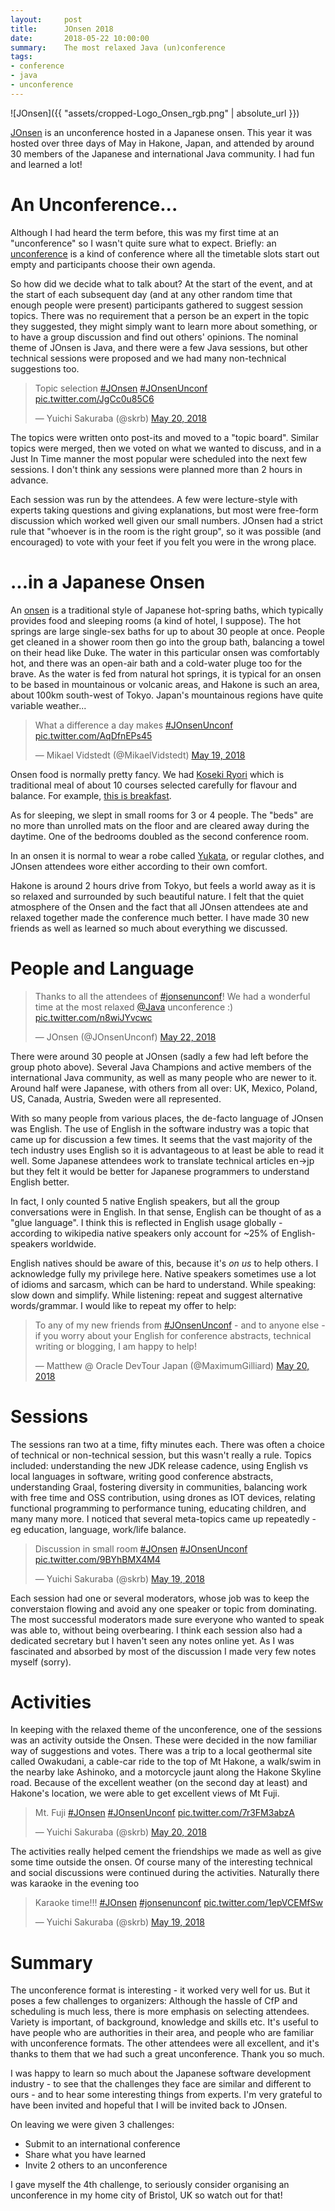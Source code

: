 ```yaml
---
layout:     post
title:      JOnsen 2018
date:       2018-05-22 10:00:00
summary:    The most relaxed Java (un)conference
tags:
- conference
- java
- unconference
---
```


![JOnsen]({{ "assets/cropped-Logo_Onsen_rgb.png" | absolute_url }})

[JOnsen](http://jonsen.jp) is an unconference hosted in a Japanese onsen. This year it was hosted over three days of May in Hakone, Japan, and attended by around 30 members of the Japanese and international Java community. I had fun and learned a lot!

# An Unconference...

Although I had heard the term before, this was my first time at an "unconference" so I wasn't quite sure what to expect. Briefly: an [unconference](https://en.wikipedia.org/wiki/Unconference) is a kind of conference where all the timetable slots start out empty and participants choose their own agenda.

So how did we decide what to talk about? At the start of the event, and at the start of each subsequent day (and at any other random time that enough people were present) participants gathered to suggest session topics. There was no requirement that a person be an expert in the topic they suggested, they might simply want to learn more about something, or to have a group discussion and find out others' opinions. The nominal theme of JOnsen is Java, and there were a few Java sessions, but other technical sessions were proposed and we had many non-technical suggestions too.

<blockquote class="twitter-tweet" data-lang="en"><p lang="en" dir="ltr">Topic selection <a href="https://twitter.com/hashtag/JOnsen?src=hash&amp;ref_src=twsrc%5Etfw">#JOnsen</a> <a href="https://twitter.com/hashtag/JOnsenUnconf?src=hash&amp;ref_src=twsrc%5Etfw">#JOnsenUnconf</a> <a href="https://t.co/JgCc0u85C6">pic.twitter.com/JgCc0u85C6</a></p>&mdash; Yuichi Sakuraba (@skrb) <a href="https://twitter.com/skrb/status/998008300825231362?ref_src=twsrc%5Etfw">May 20, 2018</a></blockquote>
<script async src="https://platform.twitter.com/widgets.js" charset="utf-8"></script>

The topics were written onto post-its and moved to a "topic board". Similar topics were merged, then we voted on what we wanted to discuss, and in a Just In Time manner the most popular were scheduled into the next few sessions. I don't think any sessions were planned more than 2 hours in advance.

Each session was run by the attendees. A few were lecture-style with experts taking questions and giving explanations, but most were free-form discussion which worked well given our small numbers. JOnsen had a strict rule that "whoever is in the room is the right group", so it was possible (and encouraged) to vote with your feet if you felt you were in the wrong place.

# ...in a Japanese Onsen

An [onsen](https://en.wikipedia.org/wiki/Onsen) is a traditional style of Japanese hot-spring baths, which typically provides food and sleeping rooms (a kind of hotel, I suppose). The hot springs are large single-sex baths for up to about 30 people at once. People get cleaned in a shower room then go into the group bath, balancing a towel on their head like Duke. The water in this particular onsen was comfortably hot, and there was an open-air bath and a cold-water pluge too for the brave. As the water is fed from natural hot springs, it is typical for an onsen to be based in mountainous or volcanic areas, and Hakone is such an area, about 100km south-west of Tokyo. Japan's mountainous regions have quite variable weather...

<blockquote class="twitter-tweet" data-lang="en"><p lang="en" dir="ltr">What a difference a day makes <a href="https://twitter.com/hashtag/JOnsenUnconf?src=hash&amp;ref_src=twsrc%5Etfw">#JOnsenUnconf</a> <a href="https://t.co/AqDfnEPs45">pic.twitter.com/AqDfnEPs45</a></p>&mdash; Mikael Vidstedt (@MikaelVidstedt) <a href="https://twitter.com/MikaelVidstedt/status/997667572978827266?ref_src=twsrc%5Etfw">May 19, 2018</a></blockquote>
<script async src="https://platform.twitter.com/widgets.js" charset="utf-8"></script>

Onsen food is normally pretty fancy. We had [Koseki Ryori](https://en.wikipedia.org/wiki/Kaiseki) which is traditional meal of about 10 courses selected carefully for flavour and balance. For example, [this is breakfast](https://twitter.com/yusuke/status/997612949052178432).

As for sleeping, we slept in small rooms for 3 or 4 people. The "beds" are no more than unrolled mats on the floor and are cleared away during the daytime. One of the bedrooms doubled as the second conference room.

In an onsen it is normal to wear a robe called [Yukata](https://twitter.com/skrb/status/997643223928528896/photo/1), or regular clothes, and JOnsen attendees wore either according to their own comfort.

Hakone is around 2 hours drive from Tokyo, but feels a world away as it is so relaxed and surrounded by such beautiful nature.  I felt that the quiet atmosphere of the Onsen and the fact that all JOnsen attendees ate and relaxed together made the conference much better. I have made 30 new friends as well as learned so much about everything we discussed.

# People and Language

<blockquote class="twitter-tweet" data-lang="en"><p lang="en" dir="ltr">Thanks to all the attendees of <a href="https://twitter.com/hashtag/jonsenunconf?src=hash&amp;ref_src=twsrc%5Etfw">#jonsenunconf</a>! We had a wonderful time at the most relaxed <a href="https://twitter.com/java?ref_src=twsrc%5Etfw">@Java</a> unconference :) <a href="https://t.co/n8wiJYvcwc">pic.twitter.com/n8wiJYvcwc</a></p>&mdash; JOnsen (@JOnsenUnconf) <a href="https://twitter.com/JOnsenUnconf/status/998730461982568450?ref_src=twsrc%5Etfw">May 22, 2018</a></blockquote>
<script async src="https://platform.twitter.com/widgets.js" charset="utf-8"></script>


There were around 30 people at JOnsen (sadly a few had left before the group photo above). Several Java Champions and active members of the international Java community, as well as many people who are newer to it. Around half were Japanese, with others from all over: UK, Mexico, Poland, US, Canada, Austria, Sweden were all represented.

With so many people from various places, the de-facto language of JOnsen was English. The use of English in the software industry was a topic that came up for discussion a few times. It seems that the vast majority of the tech industry uses English so it is advantageous to at least be able to read it well. Some Japanese attendees work to translate technical articles en->jp but they felt it would be better for Japanese programmers to understand English better.

In fact, I only counted 5 native English speakers, but all the group conversations were in English. In that sense, English can be thought of as a "glue language". I think this is reflected in English usage globally - according to wikipedia native speakers only account for ~25% of English-speakers worldwide.

English natives should be aware of this, because it's _on us_ to help others. I acknowledge fully my privilege here. Native speakers sometimes use a lot of idioms and sarcasm, which can be hard to understand. While speaking: slow down and simplify. While listening: repeat and suggest alternative words/grammar. I would like to repeat my offer to help:

<blockquote class="twitter-tweet" data-lang="en"><p lang="en" dir="ltr">To any of my new friends from <a href="https://twitter.com/hashtag/JOnsenUnconf?src=hash&amp;ref_src=twsrc%5Etfw">#JOnsenUnconf</a> - and to anyone else - if you worry about your English for conference abstracts, technical writing or blogging, I am happy to help!</p>&mdash; Matthew @ Oracle DevTour Japan (@MaximumGilliard) <a href="https://twitter.com/MaximumGilliard/status/998028457660600320?ref_src=twsrc%5Etfw">May 20, 2018</a></blockquote>
<script async src="https://platform.twitter.com/widgets.js" charset="utf-8"></script>


# Sessions

The sessions ran two at a time, fifty minutes each. There was often a choice of technical or non-technical session, but this wasn't really a rule. Topics included: understanding the new JDK release cadence, using English vs local languages in software, writing good conference abstracts, understanding Graal, fostering diversity in communities, balancing work with free time and OSS contribution, using drones as IOT devices, relating functional programming to performance tuning, educating children, and many many more. I noticed that several meta-topics came up repeatedly - eg education, language, work/life balance.

<blockquote class="twitter-tweet" data-lang="en"><p lang="en" dir="ltr">Discussion in small room <a href="https://twitter.com/hashtag/JOnsen?src=hash&amp;ref_src=twsrc%5Etfw">#JOnsen</a> <a href="https://twitter.com/hashtag/JOnsenUnconf?src=hash&amp;ref_src=twsrc%5Etfw">#JOnsenUnconf</a> <a href="https://t.co/9BYhBMX4M4">pic.twitter.com/9BYhBMX4M4</a></p>&mdash; Yuichi Sakuraba (@skrb) <a href="https://twitter.com/skrb/status/997669666762850304?ref_src=twsrc%5Etfw">May 19, 2018</a></blockquote>
<script async src="https://platform.twitter.com/widgets.js" charset="utf-8"></script>

Each session had one or several moderators, whose job was to keep the converstaion flowing and avoid any one speaker or topic from dominating. The most successful moderators made sure everyone who wanted to speak was able to, without being overbearing. I think each session also had a dedicated secretary but I haven't seen any notes online yet. As I was fascinated and absorbed by most of the discussion I made very few notes myself (sorry).

# Activities
 
In keeping with the relaxed theme of the unconference, one of the sessions was an activity outside the Onsen. These were decided in the now familiar way of suggestions and votes. There was a trip to a local geothermal site called Owakudani, a cable-car ride to the top of Mt Hakone, a walk/swim in the nearby lake Ashinoko, and a motorcycle jaunt along the Hakone Skyline road. Because of the excellent weather (on the second day at least) and Hakone's location, we were able to get excellent views of Mt Fuji.

<blockquote class="twitter-tweet" data-lang="en"><p lang="en" dir="ltr">Mt. Fuji <a href="https://twitter.com/hashtag/JOnsen?src=hash&amp;ref_src=twsrc%5Etfw">#JOnsen</a> <a href="https://twitter.com/hashtag/JOnsenUnconf?src=hash&amp;ref_src=twsrc%5Etfw">#JOnsenUnconf</a> <a href="https://t.co/7r3FM3abzA">pic.twitter.com/7r3FM3abzA</a></p>&mdash; Yuichi Sakuraba (@skrb) <a href="https://twitter.com/skrb/status/998000763258322944?ref_src=twsrc%5Etfw">May 20, 2018</a></blockquote>
<script async src="https://platform.twitter.com/widgets.js" charset="utf-8"></script>

The activities really helped cement the friendships we made as well as give some time outside the onsen. Of course many of the interesting technical and social discussions were continued during the activities. Naturally there was karaoke in the evening too

<blockquote class="twitter-tweet" data-lang="en"><p lang="en" dir="ltr">Karaoke time!!! <a href="https://twitter.com/hashtag/JOnsen?src=hash&amp;ref_src=twsrc%5Etfw">#JOnsen</a> <a href="https://twitter.com/hashtag/jonsenunconf?src=hash&amp;ref_src=twsrc%5Etfw">#jonsenunconf</a> <a href="https://t.co/1epVCEMfSw">pic.twitter.com/1epVCEMfSw</a></p>&mdash; Yuichi Sakuraba (@skrb) <a href="https://twitter.com/skrb/status/997816498352570368?ref_src=twsrc%5Etfw">May 19, 2018</a></blockquote>
<script async src="https://platform.twitter.com/widgets.js" charset="utf-8"></script>


# Summary

The unconference format is interesting - it worked very well for us. But it poses a few challenges to organizers: Although the hassle of CfP and scheduling is much less, there is more emphasis on selecting attendees. Variety is important, of background, knowledge and skills etc. It's useful to have people who are authorities in their area, and people who are familiar with unconference formats. The other attendees were all excellent, and it's thanks to them that we had such a great unconference. Thank you so much.

I was happy to learn so much about the Japanese software development industry - to see that the challenges they face are similar and different to ours - and to hear some interesting things from experts. I'm very grateful to have been invited and hopeful that I will be invited back to JOnsen.

On leaving we were given 3 challenges:

- Submit to an international conference
- Share what you have learned
- Invite 2 others to an unconference


I gave myself the 4th challenge, to seriously consider organising an unconference in my home city of Bristol, UK so watch out for that!
